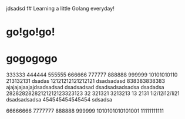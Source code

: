 jdsadsd f# Learning a little Golang everyday!
# go!go!go!
# gogogogo
333333
444444
555555
666666
777777
888888
999999
10101010110
213132131
dsadas
12121212121212121
dsadsadasd
838383838383
ajajajajaajajdsadsadsad
dsadsadsad
dsadsadsadsadsa
dsadadsa
28282828282121212123323123
32
321321
3213213
13
2131
1i2i12i12i1i21
dsadsadsadsa
454545454545454
sdsadsa   

66666666
        7777777
888888
999999
1010101010101001
11111111111
